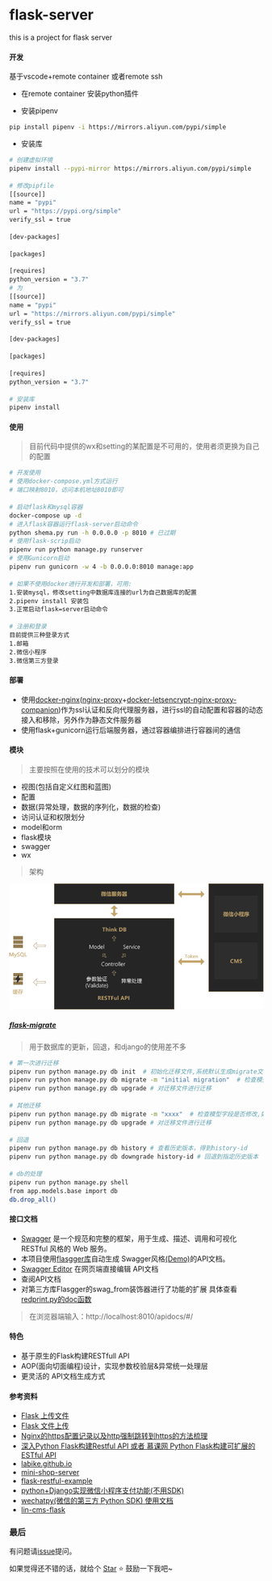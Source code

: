 # flask-server
this is a project for flask server

#### 开发
基于vscode+remote container 或者remote ssh

* 在remote container 安装python插件

* 安装pipenv
```bash
pip install pipenv -i https://mirrors.aliyun.com/pypi/simple
```
* 安装库
```bash
# 创建虚拟环境
pipenv install --pypi-mirror https://mirrors.aliyun.com/pypi/simple

# 修改pipfile
[[source]]
name = "pypi"
url = "https://pypi.org/simple"
verify_ssl = true

[dev-packages]

[packages]

[requires]
python_version = "3.7"
# 为
[[source]]
name = "pypi"
url = "https://mirrors.aliyun.com/pypi/simple"
verify_ssl = true

[dev-packages]

[packages]

[requires]
python_version = "3.7"

# 安装库
pipenv install
```
#### 使用
> 目前代码中提供的wx和setting的某配置是不可用的，使用者须更换为自己的配置
```bash
# 开发使用
# 使用docker-compose.yml方式运行
# 端口映射8010，访问本机地址8010即可

# 启动flask和mysql容器
docker-compose up -d
# 进入flask容器运行flask-server启动命令
python shema.py run -h 0.0.0.0 -p 8010 # 已过期
# 使用flask-scrip启动
pipenv run python manage.py runserver
# 使用Gunicorn启动
pipenv run gunicorn -w 4 -b 0.0.0.0:8010 manage:app

# 如果不使用docker进行开发和部署，可用:
1.安装mysql，修改setting中数据库连接的url为自己数据库的配置
2.pipenv install 安装包
3.正常启动flask=server启动命令

# 注册和登录
目前提供三种登录方式
1.邮箱
2.微信小程序
3.微信第三方登录
```
#### 部署
* 使用[docker-nginx](https://github.com/linrong/docker-nginx)([nginx-proxy](https://github.com/jwilder/nginx-proxy)+[docker-letsencrypt-nginx-proxy-companion](https://github.com/JrCs/docker-letsencrypt-nginx-proxy-companion))作为ssl认证和反向代理服务器，进行ssl的自动配置和容器的动态接入和移除，另外作为静态文件服务器
* 使用flask+gunicorn运行后端服务器，通过容器编排进行容器间的通信

#### 模块
> 主要按照在使用的技术可以划分的模块
* 视图(包括自定义红图和蓝图)
* 配置
* 数据(异常处理，数据的序列化，数据的检查)
* 访问认证和权限划分
* model和orm
* flask模块
* swagger
* wx

> 架构

![项目架构](./media/project.png)

##### [flask-migrate](https://github.com/miguelgrinberg/flask-migrate)
> 用于数据库的更新，回退，和django的使用差不多
```bash
# 第一次进行迁移
pipenv run python manage.py db init  # 初始化迁移文件,系统默认生成migrate文件夹
pipenv run python manage.py db migrate -m "initial migration"  # 检查模型字段是否修改,如果改变,就产生新的迁移文件.
pipenv run python manage.py db upgrade # 对迁移文件进行迁移

# 其他迁移
pipenv run python manage.py db migrate -m "xxxx"  # 检查模型字段是否修改,如果改变,就产生新的迁移文件.
pipenv run python manage.py db upgrade # 对迁移文件进行迁移

# 回退
pipenv run python manage.py db history # 查看历史版本，得到history-id
pipenv run python manage.py db downgrade history-id # 回退到指定历史版本

# db的处理
pipenv run python manage.py shell
from app.models.base import db
db.drop_all()
```

#### 接口文档
* [Swagger](https://swagger.io/) 是一个规范和完整的框架，用于生成、描述、调用和可视化 RESTful 风格的 Web 服务。
* 本项目使用[flasgger库](https://github.com/rochacbruno/flasgger)自动生成 Swagger风格[(Demo)](https://editor.swagger.io/?_ga=2.211085136.492521077.1539840591-1920768432.1536803925)的API文档。
* [Swagger Editor](http://editor.swagger.io/) 在网页端直接编辑 API文档
* 查阅API文档
* 对第三方库Flasgger的swag_from装饰器进行了功能的扩展
具体查看[redprint.py的doc函数](https://github.com/linrong/flask-server/blob/master/app/libs/redprint.py#L62)

> 在浏览器端输入：http://localhost:8010/apidocs/#/

#### 特色
* 基于原生的Flask构建RESTfull API
* AOP(面向切面编程)设计，实现参数校验层&异常统一处理层
* 更灵活的 API文档生成方式

#### 参考资料
* [Flask 上传文件](https://dormousehole.readthedocs.io/en/latest/patterns/fileuploads.html)
* [Flask 文件上传](https://zhuanlan.zhihu.com/p/23731819?refer=flask)
* [Nginx的https配置记录以及http强制跳转到https的方法梳理](https://www.cnblogs.com/kevingrace/p/6187072.html)
* [深入Python Flask构建Restful API 或者 慕课网 Python Flask构建可扩展的 ESTful API](https://www.os4team.cn/)
* [labike.github.io](https://github.com/labike/labike.github.io/issues/45)
* [mini-shop-server](https://github.com/Allen7D/mini-shop-server)
* [flask-restful-example](https://github.com/qzq1111/flask-restful-example)
* [python+Django实现微信小程序支付功能(不用SDK)](https://blog.csdn.net/qq_34493908/article/details/81190057)
* [wechatpy(微信的第三方 Python SDK) 使用文档](http://docs.wechatpy.org/zh_CN/master/index.html)
* [lin-cms-flask](https://github.com/TaleLin/lin-cms-flask)

### 最后
有问题请[issue](https://github.com/linrong/flask-server/issues)提问。

如果觉得还不错的话，就给个 [Star](https://github.com/linrong/flask-server) ⭐️ 鼓励一下我吧~